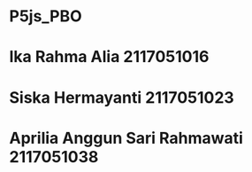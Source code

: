 # P5js_PBO
# Ika Rahma Alia 2117051016
# Siska Hermayanti 2117051023
# Aprilia Anggun Sari Rahmawati 2117051038
